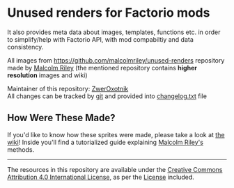 # Unused renders for Factorio mods

It also provides meta data about images, templates, functions etc. in order to simplify/help with Factorio API, with mod compabiltiy and data consistency.

All images from https://github.com/malcolmriley/unused-renders repository made by [Malcolm Riley](https://github.com/malcolmriley) (the mentioned repository contains **higher resolution** images and wiki)

Maintainer of this repository: [ZwerOxotnik](https://github.com/ZwerOxotnik)\
All changes can be tracked by [git](https://git-scm.com) and provided into [changelog.txt](./changelog.txt) file

## How Were These Made?

If you'd like to know how these sprites were made, please take a look at [the wiki](https://github.com/malcolmriley/unused-renders/wiki)! Inside you'll find a tutorialized guide explaining [Malcolm Riley's](https://github.com/malcolmriley) methods.

---
The resources in this repository are available under the [Creative Commons Attribution 4.0 International License](https://creativecommons.org/licenses/by/4.0/), as per the [License](LICENSE) included.
